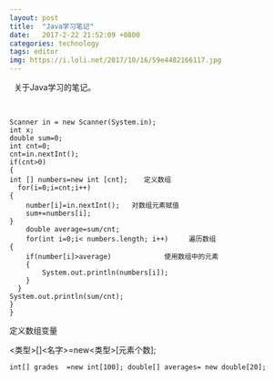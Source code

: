 ```yaml
---
layout: post
title:  "Java学习笔记"
date:   2017-2-22 21:52:09 +0800
categories: technology
tags: editor
img: https://i.loli.net/2017/10/16/59e4482166117.jpg
---
```

 
关于Java学习的笔记。

 
```
Scanner in = new Scanner(System.in);
int x;
double sum=0;
int cnt=0;
cnt=in.nextInt();
if(cnt>0)
{
int [] numbers=new int [cnt];    定义数组
  for(i=0;i=cnt;i++)
{
	number[i]=in.nextInt();   对数组元素赋值
	sum+=numbers[i];
}
	double average=sum/cnt;
	for(int i=0;i< numbers.length; i++)     遍历数组
{
	if(number[i]>average)             使用数组中的元素
	{
		System.out.println(numbers[i]);
	}
  }
System.out.println(sum/cnt);
}
}  
```


 定义数组变量  
 

<类型>[]<名字>=new<类型>[元素个数];  


`
int[] grades  =new int[100];
double[] averages= new double[20];  
`

